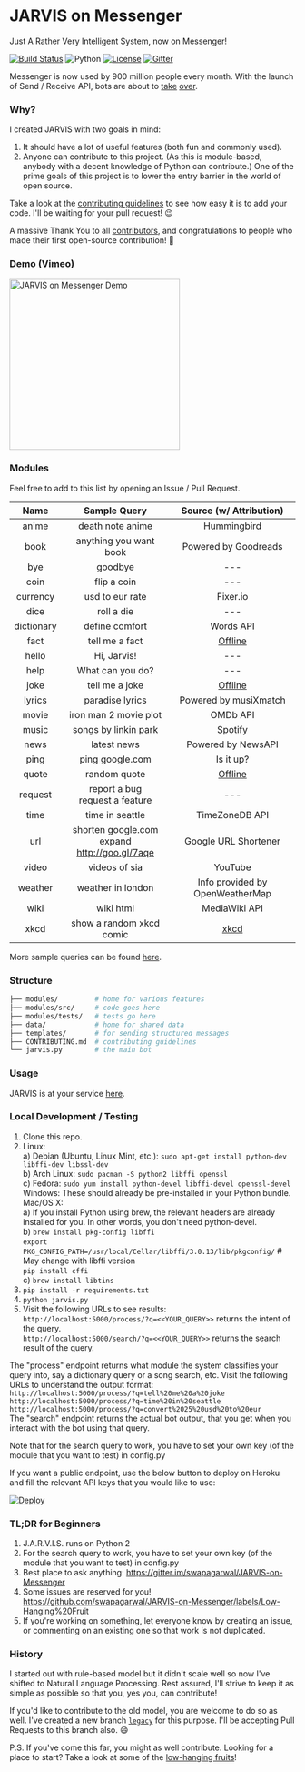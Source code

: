 # JARVIS on Messenger

Just A Rather Very Intelligent System, now on Messenger!

[![Build Status](https://travis-ci.org/swapagarwal/JARVIS-on-Messenger.svg?branch=master)](https://travis-ci.org/swapagarwal/JARVIS-on-Messenger)
![Python](https://img.shields.io/badge/python-2.7-blue.svg)
[![License](https://img.shields.io/badge/license-MIT-blue.svg)](https://raw.githubusercontent.com/swapagarwal/JARVIS-on-Messenger/master/LICENSE)
[![Gitter](https://badges.gitter.im/Join%20Chat.svg)](https://gitter.im/swapagarwal/JARVIS-on-Messenger?utm_source=badge&utm_medium=badge&utm_campaign=pr-badge&utm_content=badge)

Messenger is now used by 900 million people every month. With the launch of Send / Receive API, bots are about to [take](http://time.com/4291214/facebook-messenger-bots/) [over](http://www.computerworld.com/article/3055588/social-media/an-army-of-chatbots-will-take-over-facebook-here-s-why.html).

### Why?

I created JARVIS with two goals in mind:

1. It should have a lot of useful features (both fun and commonly used).
2. Anyone can contribute to this project. (As this is module-based, anybody with a decent knowledge of Python can contribute.) One of the prime goals of this project is to lower the entry barrier in the world of open source.

Take a look at the [contributing guidelines](https://github.com/swapagarwal/JARVIS-on-Messenger/blob/master/CONTRIBUTING.md) to see how easy it is to add your code. I'll be waiting for your pull request! :wink:

A massive Thank You to all [contributors](https://github.com/swapagarwal/JARVIS-on-Messenger/graphs/contributors), and congratulations to people who made their first open-source contribution! :tada:

### Demo (Vimeo)

<a href="https://vimeo.com/163328859" target="_blank" title="Click to open Vimeo link">
  <img src="https://i.vimeocdn.com/video/566604309_640.jpg" alt="JARVIS on Messenger Demo" width="300">
</a>

### Modules

Feel free to add to this list by opening an Issue / Pull Request.

| Name | Sample Query | Source (w/ Attribution) |
|:-:|:-:|:-:|
| anime | death note anime | Hummingbird |
| book | anything you want book | Powered by Goodreads |
| bye | goodbye | --- |
| coin | flip a coin | --- |
| currency | usd to eur rate | Fixer.io |
| dice | roll a die | --- |
| dictionary | define comfort | Words API |
| fact | tell me a fact | [Offline](https://github.com/swapagarwal/JARVIS-on-Messenger/blob/master/data/facts.json) |
| hello | Hi, Jarvis! | --- |
| help | What can you do? | --- |
| joke | tell me a joke | [Offline](https://github.com/swapagarwal/JARVIS-on-Messenger/blob/master/data/jokes.json) |
| lyrics | paradise lyrics | Powered by musiXmatch |
| movie | iron man 2 movie plot | OMDb API |
| music | songs by linkin park | Spotify |
| news | latest news | Powered by NewsAPI |
| ping | ping google.com | Is it up? |
| quote | random quote | [Offline](https://github.com/swapagarwal/JARVIS-on-Messenger/blob/master/data/quotes.json) |
| request | report a bug <br> request a feature | --- |
| time | time in seattle | TimeZoneDB API |
| url | shorten google.com <br> expand http://goo.gl/7aqe | Google URL Shortener |
| video | videos of sia | YouTube |
| weather | weather in london | Info provided by OpenWeatherMap |
| wiki | wiki html | MediaWiki API |
| xkcd | show a random xkcd comic | [xkcd](https://xkcd.com/json.html) |

More sample queries can be found [here](https://github.com/swapagarwal/JARVIS-on-Messenger/tree/master/modules/tests).

### Structure

```sh
├── modules/         # home for various features
├── modules/src/     # code goes here
├── modules/tests/   # tests go here
├── data/            # home for shared data
├── templates/       # for sending structured messages
├── CONTRIBUTING.md  # contributing guidelines
└── jarvis.py        # the main bot
```

### Usage

JARVIS is at your service [here](http://m.me/J.A.R.V.I.S.on.Messenger).

### Local Development / Testing

1. Clone this repo.
2. Linux:  
a) Debian (Ubuntu, Linux Mint, etc.): `sudo apt-get install python-dev libffi-dev libssl-dev`  
b) Arch Linux: `sudo pacman -S python2 libffi openssl`  
c) Fedora: `sudo yum install python-devel libffi-devel openssl-devel`  
Windows: These should already be pre-installed in your Python bundle.  
Mac/OS X:  
a) If you install Python using brew, the relevant headers are already installed for you. In other words, you don't need python-devel.  
b) `brew install pkg-config libffi`  
`export PKG_CONFIG_PATH=/usr/local/Cellar/libffi/3.0.13/lib/pkgconfig/` # May change with libffi version  
`pip install cffi`  
c) `brew install libtins`  
3. `pip install -r requirements.txt`
4. `python jarvis.py`
5. Visit the following URLs to see results:  
`http://localhost:5000/process/?q=<<YOUR_QUERY>>` returns the intent of the query.  
`http://localhost:5000/search/?q=<<YOUR_QUERY>>` returns the search result of the query.

The "process" endpoint returns what module the system classifies your query into, say a dictionary query or a song search, etc. Visit the following URLs to understand the output format:  
`http://localhost:5000/process/?q=tell%20me%20a%20joke`  
`http://localhost:5000/process/?q=time%20in%20seattle`  
`http://localhost:5000/process/?q=convert%2025%20usd%20to%20eur`  
The "search" endpoint returns the actual bot output, that you get when you interact with the bot using that query.

Note that for the search query to work, you have to set your own key (of the module that you want to test) in config.py  

If you want a public endpoint, use the below button to deploy on Heroku and fill the relevant API keys that you would like to use:

[![Deploy](https://www.herokucdn.com/deploy/button.svg)](https://heroku.com/deploy)

### TL;DR for Beginners

1. J.A.R.V.I.S. runs on Python 2
1. For the search query to work, you have to set your own key (of the module that you want to test) in config.py
1. Best place to ask anything: https://gitter.im/swapagarwal/JARVIS-on-Messenger
1. Some issues are reserved for you! https://github.com/swapagarwal/JARVIS-on-Messenger/labels/Low-Hanging%20Fruit
1. If you're working on something, let everyone know by creating an issue, or commenting on an existing one so that work is not duplicated.

### History

I started out with rule-based model but it didn't scale well so now I've shifted to Natural Language Processing.
Rest assured, I'll strive to keep it as simple as possible so that you, yes you, can contribute!

If you'd like to contribute to the old model, you are welcome to do so as well.
I've created a new branch [`legacy`](https://github.com/swapagarwal/JARVIS-on-Messenger/tree/legacy) for this purpose. I'll be accepting Pull Requests to this branch also. :smile:

P.S. If you've come this far, you might as well contribute.
Looking for a place to start? Take a look at some of the [low-hanging fruits](https://github.com/swapagarwal/JARVIS-on-Messenger/labels/Low-Hanging%20Fruit)!
